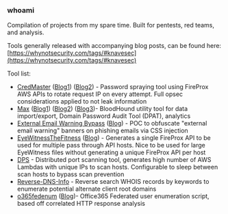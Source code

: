 ### whoami

Compilation of projects from my spare time. Built for pentests, red teams, and analysis. 

Tools generally released with accompanying blog posts, can be found here: [https://whynotsecurity.com/tags/#knavesec](https://whynotsecurity.com/tags/#knavesec)


Tool list:

* [CredMaster](https://github.com/knavesec/CredMaster) ([Blog1](https://whynotsecurity.com/blog/credmaster/)) ([Blog2](https://whynotsecurity.com/blog/credmaster2/)) - Password spraying tool using FireProx AWS APIs to rotate request IP on every attempt. Full opsec considerations applied to not leak information
* [Max](https://github.com/knavesec/Max) ([Blog1](https://whynotsecurity.com/blog/max/)) ([Blog2](https://whynotsecurity.com/blog/max2/)) ([Blog3](https://whynotsecurity.com/blog/max3/))- BloodHound utility tool for data import/export, Domain Password Audit Tool (DPAT), analytics
* [External Email Warning Bypass](https://gist.github.com/knavesec/570ddd0cd7e00d02e87121576a677b59) ([Blog](https://whynotsecurity.com/blog/external-email-warning-bypass/)) - POC to obfuscate "external email warning" banners on phishing emails via CSS injection
* [EyeWitnessTheFitness](https://github.com/knavesec/EyeWitnessTheFitness) ([Blog](https://whynotsecurity.com/blog/eyewitnessthefitness/)) - Generates a single FireProx API to be used for multiple pass through API hosts. Nice to be used for large EyeWitness files without generating a unique FireProx API per host
* [DPS](https://github.com/knavesec/DPS) - Distributed port scanning tool, generates high number of AWS Lambdas with unique IPs to scan hosts. Configurable to sleep between scan hosts to bypass scan prevention
* [Reverse-DNS-Info](https://github.com/knavesec/Reverse-DNS-Info) - Reverse search WHOIS records by keywords to enumerate potential alternate client root domains
* [o365fedenum](https://github.com/knavesec/o365fedenum) ([Blog](https://whynotsecurity.com/blog/o365fedenum/))- Office365 Federated user enumeration script, based off correlated HTTP response analysis 
